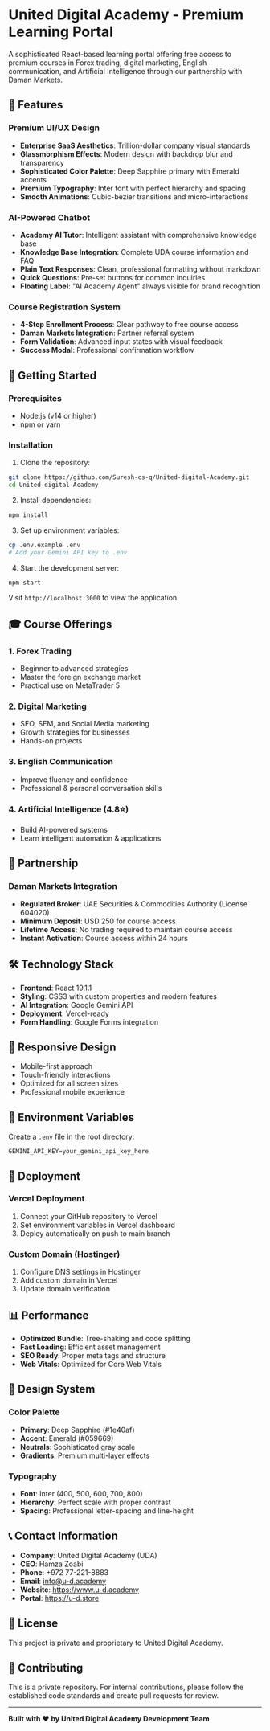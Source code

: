 # United Digital Academy - Premium Learning Portal

A sophisticated React-based learning portal offering free access to premium courses in Forex trading, digital marketing, English communication, and Artificial Intelligence through our partnership with Daman Markets.

## 🌟 Features

### Premium UI/UX Design

- **Enterprise SaaS Aesthetics**: Trillion-dollar company visual standards
- **Glassmorphism Effects**: Modern design with backdrop blur and transparency
- **Sophisticated Color Palette**: Deep Sapphire primary with Emerald accents
- **Premium Typography**: Inter font with perfect hierarchy and spacing
- **Smooth Animations**: Cubic-bezier transitions and micro-interactions

### AI-Powered Chatbot

- **Academy AI Tutor**: Intelligent assistant with comprehensive knowledge base
- **Knowledge Base Integration**: Complete UDA course information and FAQ
- **Plain Text Responses**: Clean, professional formatting without markdown
- **Quick Questions**: Pre-set buttons for common inquiries
- **Floating Label**: "AI Academy Agent" always visible for brand recognition

### Course Registration System

- **4-Step Enrollment Process**: Clear pathway to free course access
- **Daman Markets Integration**: Partner referral system
- **Form Validation**: Advanced input states with visual feedback
- **Success Modal**: Professional confirmation workflow

## 🚀 Getting Started

### Prerequisites

- Node.js (v14 or higher)
- npm or yarn

### Installation

1. Clone the repository:

```bash
git clone https://github.com/Suresh-cs-q/United-digital-Academy.git
cd United-digital-Academy
```

2. Install dependencies:

```bash
npm install
```

3. Set up environment variables:

```bash
cp .env.example .env
# Add your Gemini API key to .env
```

4. Start the development server:

```bash
npm start
```

Visit `http://localhost:3000` to view the application.

## 🎓 Course Offerings

### 1. Forex Trading

- Beginner to advanced strategies
- Master the foreign exchange market
- Practical use on MetaTrader 5

### 2. Digital Marketing

- SEO, SEM, and Social Media marketing
- Growth strategies for businesses
- Hands-on projects

### 3. English Communication

- Improve fluency and confidence
- Professional & personal conversation skills

### 4. Artificial Intelligence (4.8⭐)

- Build AI-powered systems
- Learn intelligent automation & applications

## 🤝 Partnership

### Daman Markets Integration

- **Regulated Broker**: UAE Securities & Commodities Authority (License 604020)
- **Minimum Deposit**: USD 250 for course access
- **Lifetime Access**: No trading required to maintain course access
- **Instant Activation**: Course access within 24 hours

## 🛠 Technology Stack

- **Frontend**: React 19.1.1
- **Styling**: CSS3 with custom properties and modern features
- **AI Integration**: Google Gemini API
- **Deployment**: Vercel-ready
- **Form Handling**: Google Forms integration

## 📱 Responsive Design

- Mobile-first approach
- Touch-friendly interactions
- Optimized for all screen sizes
- Professional mobile experience

## 🔧 Environment Variables

Create a `.env` file in the root directory:

```env
GEMINI_API_KEY=your_gemini_api_key_here
```

## 🚀 Deployment

### Vercel Deployment

1. Connect your GitHub repository to Vercel
2. Set environment variables in Vercel dashboard
3. Deploy automatically on push to main branch

### Custom Domain (Hostinger)

1. Configure DNS settings in Hostinger
2. Add custom domain in Vercel
3. Update domain verification

## 📊 Performance

- **Optimized Bundle**: Tree-shaking and code splitting
- **Fast Loading**: Efficient asset management
- **SEO Ready**: Proper meta tags and structure
- **Web Vitals**: Optimized for Core Web Vitals

## 🎨 Design System

### Color Palette

- **Primary**: Deep Sapphire (#1e40af)
- **Accent**: Emerald (#059669)
- **Neutrals**: Sophisticated gray scale
- **Gradients**: Premium multi-layer effects

### Typography

- **Font**: Inter (400, 500, 600, 700, 800)
- **Hierarchy**: Perfect scale with proper contrast
- **Spacing**: Professional letter-spacing and line-height

## 📞 Contact Information

- **Company**: United Digital Academy (UDA)
- **CEO**: Hamza Zoabi
- **Phone**: +972 77-221-8883
- **Email**: info@u-d.academy
- **Website**: https://www.u-d.academy
- **Portal**: https://u-d.store

## 📄 License

This project is private and proprietary to United Digital Academy.

## 🤝 Contributing

This is a private repository. For internal contributions, please follow the established code standards and create pull requests for review.

---

**Built with ❤️ by United Digital Academy Development Team**
